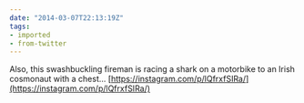 ```yaml
---
date: "2014-03-07T22:13:19Z"
tags:
- imported
- from-twitter
---
```

Also, this swashbuckling fireman is racing a shark on a motorbike to an Irish cosmonaut with a chest… [https://instagram.com/p/lQfrxfSIRa/](https://instagram.com/p/lQfrxfSIRa/)

